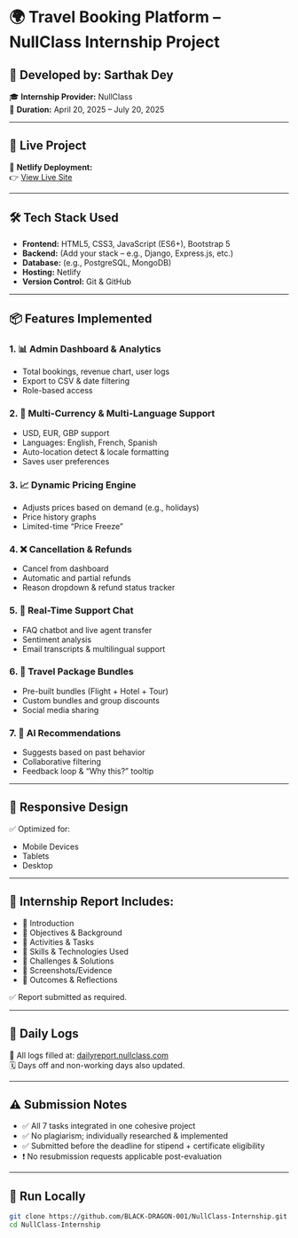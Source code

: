 # 🌍 Travel Booking Platform – NullClass Internship Project

## 👋 Developed by: Sarthak Dey  
🎓 **Internship Provider:** NullClass  
📅 **Duration:** April 20, 2025 – July 20, 2025  

---

## 🔗 Live Project

🚀 **Netlify Deployment:**  
👉 [View Live Site](https://app.netlify.com/projects/brilliant-tulumba-f6fa71/deploys/6824ad96651fbd21149154ac)

---

## 🛠 Tech Stack Used

- **Frontend:** HTML5, CSS3, JavaScript (ES6+), Bootstrap 5
- **Backend:** (Add your stack – e.g., Django, Express.js, etc.)
- **Database:** (e.g., PostgreSQL, MongoDB)
- **Hosting:** Netlify
- **Version Control:** Git & GitHub

---

## 📦 Features Implemented

### 1. 📊 Admin Dashboard & Analytics
- Total bookings, revenue chart, user logs
- Export to CSV & date filtering
- Role-based access

### 2. 💱 Multi-Currency & Multi-Language Support
- USD, EUR, GBP support
- Languages: English, French, Spanish
- Auto-location detect & locale formatting
- Saves user preferences

### 3. 📈 Dynamic Pricing Engine
- Adjusts prices based on demand (e.g., holidays)
- Price history graphs
- Limited-time “Price Freeze”

### 4. ❌ Cancellation & Refunds
- Cancel from dashboard
- Automatic and partial refunds
- Reason dropdown & refund status tracker

### 5. 💬 Real-Time Support Chat
- FAQ chatbot and live agent transfer
- Sentiment analysis
- Email transcripts & multilingual support

### 6. 🧳 Travel Package Bundles
- Pre-built bundles (Flight + Hotel + Tour)
- Custom bundles and group discounts
- Social media sharing

### 7. 🤖 AI Recommendations
- Suggests based on past behavior
- Collaborative filtering
- Feedback loop & “Why this?” tooltip

---

## 📱 Responsive Design

✅ Optimized for:
- Mobile Devices  
- Tablets  
- Desktop  

---

## 📝 Internship Report Includes:
- 🔹 Introduction
- 🔹 Objectives & Background
- 🔹 Activities & Tasks
- 🔹 Skills & Technologies Used
- 🔹 Challenges & Solutions
- 🔹 Screenshots/Evidence
- 🔹 Outcomes & Reflections

✅ Report submitted as required.

---

## 📅 Daily Logs

📌 All logs filled at: [dailyreport.nullclass.com](https://dailyreport.nullclass.com)  
🗓️ Days off and non-working days also updated.

---

## ⚠️ Submission Notes

- ✅ All 7 tasks integrated in one cohesive project
- ✅ No plagiarism; individually researched & implemented
- ✅ Submitted before the deadline for stipend + certificate eligibility
- ❗ No resubmission requests applicable post-evaluation

---

## 📂 Run Locally

```bash
git clone https://github.com/BLACK-DRAGON-001/NullClass-Internship.git
cd NullClass-Internship

